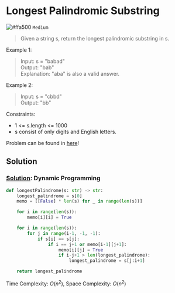 # Longest Palindromic Substring
![#ffa500](https://placehold.co/1x1/ffa500/ffa500.png) `Medium`

> Given a string s, return the longest palindromic substring in s.

Example 1:
> Input: s = "babad"\
Output: "bab"\
Explanation: "aba" is also a valid answer.

Example 2:
> Input: s = "cbbd"\
Output: "bb"

Constraints:
- $1$ <= s.length <= $1000$
- s consist of only digits and English letters.

Problem can be found in [here](https://leetcode.com/problems/longest-palindromic-substring)!

## Solution
### [Solution](/String/5-LongestPalindromicSubstring/solution.py): Dynamic Programming

```python
def longestPalindrome(s: str) -> str:
    longest_palindrome = s[0]
    memo = [[False] * len(s) for _ in range(len(s))]

    for i in range(len(s)):
        memo[i][i] = True

    for i in range(len(s)):
        for j in range(i-1, -1, -1):
            if s[i] == s[j]:
                if i == j+1 or memo[i-1][j+1]:
                    memo[i][j] = True
                    if i-j+1 > len(longest_palindrome):
                        longest_palindrome = s[j:i+1]

    return longest_palindrome
```

Time Complexity: $O(n^2)$, Space Complexity: $O(n^2)$